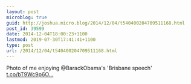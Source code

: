 ```yaml
---
layout: post
microblog: true
guid: http://joshua.micro.blog/2014/12/04/t540400204709511168.html
post_id: 39599
date: 2014-12-04T18:00:23+1100
lastmod: 2019-07-30T17:41:41+1100
type: post
url: /2014/12/04/t540400204709511168.html
---
```

Photo of me enjoying @BarackObama's 'Brisbane speech' [t.co/bT9Wc9p6O...](http://t.co/bT9Wc9p6Ow)
